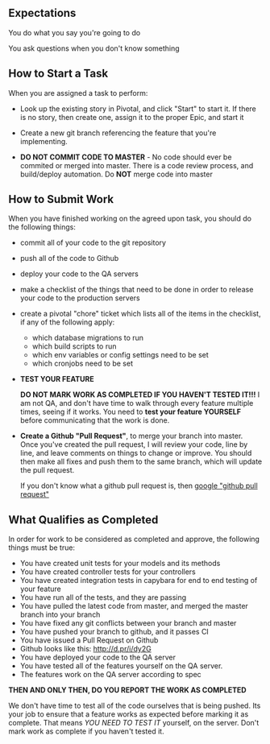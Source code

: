 Expectations
------------

You do what you say you're going to do

You ask questions when you don't know something



How to Start a Task
-------------------

When you are assigned a task to perform:

* Look up the existing story in Pivotal, and click "Start" to start it.  If there is no story,
  then create one, assign it to the proper Epic, and start it

* Create a new git branch referencing the feature that you're implementing. 
  
* **DO NOT COMMIT CODE TO MASTER**  - No code should ever be commited or merged
  into master.  There is a code review process, and build/deploy automation.
  Do **NOT** merge code into master



How to Submit Work
------------------



When you have finished working on the agreed upon task, you should do the
following things:

* commit all of your code to the git repository
* push all of the code to Github
* deploy your code to the QA servers
* make a checklist of the things that need to be done in order to release your
  code to the production servers
* create a pivotal "chore"  ticket which lists all of the items in the
  checklist, if any of the following apply:
    - which database migrations to run
    - which build scripts to run
    - which env variables or config settings need to be set
    - which cronjobs need to be set

* **TEST YOUR FEATURE**

    **DO NOT MARK WORK AS COMPLETED IF YOU HAVEN'T TESTED IT!!!**     I am not
    QA, and don't have time to walk through every feature multiple times,
    seeing if it works.  You need to **test your feature YOURSELF** before
    communicating that the work is done.

* **Create a Github "Pull Request"**, to merge your branch into master.
  Once you've created the pull request, I will review your code, line by line,
  and leave comments on things to change or improve.  You should then make all
  fixes and push them to the same branch, which will update the pull request.

  If you don't know what a github pull request is, then [google "github pull
  request"](http://lmgtfy.com/?q=github+pull+request)


What Qualifies as Completed
---------------------------

In order for work to be considered as completed and approve, the following
things must be true:

* You have created unit tests for your models and its methods
* You have created controller tests for your controllers
* You have created integration tests in capybara for end to end testing of your feature
* You have run all of the tests, and they are passing
* You have pulled the latest code from master, and merged the master branch
  into your branch
* You have fixed any git conflicts between your branch and master
* You have pushed your branch to github, and it passes CI
* You have issued a Pull Request on Github
* Github looks like this: http://d.pr/i/dy2G
* You have deployed your code to the QA server
* You have tested all of the features yourself on the QA server.
* The features work on the QA server according to spec


**THEN AND ONLY THEN, DO YOU REPORT THE WORK AS COMPLETED**


We don't have time to test all of the code ourselves that is being pushed.  Its your job to ensure that a feature works as expected before marking it as
complete.  That means *YOU NEED TO TEST IT* yourself, on the server.  Don't mark work as complete if you haven't tested it.
